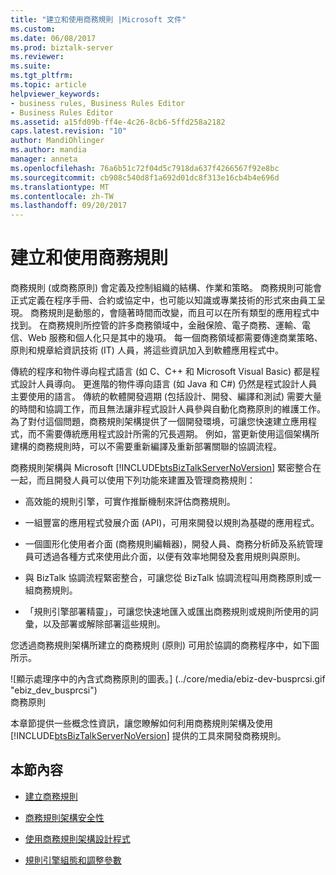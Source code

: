 ```yaml
---
title: "建立和使用商務規則 |Microsoft 文件"
ms.custom: 
ms.date: 06/08/2017
ms.prod: biztalk-server
ms.reviewer: 
ms.suite: 
ms.tgt_pltfrm: 
ms.topic: article
helpviewer_keywords:
- business rules, Business Rules Editor
- Business Rules Editor
ms.assetid: a15fd09b-ff4e-4c26-8cb6-5ffd258a2182
caps.latest.revision: "10"
author: MandiOhlinger
ms.author: mandia
manager: anneta
ms.openlocfilehash: 76a6b51c72f04d5c7918da637f4266567f92e8bc
ms.sourcegitcommit: cb908c540d8f1a692d01dc8f313e16cb4b4e696d
ms.translationtype: MT
ms.contentlocale: zh-TW
ms.lasthandoff: 09/20/2017
---
```

# <a name="creating-and-using-business-rules"></a>建立和使用商務規則
商務規則 (或商務原則) 會定義及控制組織的結構、作業和策略。 商務規則可能會正式定義在程序手冊、合約或協定中，也可能以知識或專業技術的形式來由員工呈現。 商務規則是動態的，會隨著時間而改變，而且可以在所有類型的應用程式中找到。 在商務規則所控管的許多商務領域中，金融保險、電子商務、運輸、電信、Web 服務和個人化只是其中的幾項。 每一個商務領域都需要傳達商業策略、原則和規章給資訊技術 (IT) 人員，將這些資訊加入到軟體應用程式中。  
  
 傳統的程序和物件導向程式語言 (如 C、C++ 和 Microsoft Visual Basic) 都是程式設計人員導向。 更進階的物件導向語言 (如 Java 和 C#) 仍然是程式設計人員主要使用的語言。 傳統的軟體開發週期 (包括設計、開發、編譯和測試) 需要大量的時間和協調工作，而且無法讓非程式設計人員參與自動化商務原則的維護工作。 為了對付這個問題，商務規則架構提供了一個開發環境，可讓您快速建立應用程式，而不需要傳統應用程式設計所需的冗長週期。 例如，當更新使用這個架構所建構的商務規則時，可以不需要重新編譯及重新部署關聯的協調流程。  
  
 商務規則架構與 Microsoft [!INCLUDE[btsBizTalkServerNoVersion](../includes/btsbiztalkservernoversion-md.md)] 緊密整合在一起，而且開發人員可以使用下列功能來建置及管理商務規則：  
  
-   高效能的規則引擎，可實作推斷機制來評估商務規則。  
  
-   一組豐富的應用程式發展介面 (API)，可用來開發以規則為基礎的應用程式。  
  
-   一個圖形化使用者介面 (商務規則編輯器)，開發人員、商務分析師及系統管理員可透過各種方式來使用此介面，以便有效率地開發及套用規則與原則。  
  
-   與 BizTalk 協調流程緊密整合，可讓您從 BizTalk 協調流程叫用商務原則或一組商務規則。  
  
-   「規則引擎部署精靈」，可讓您快速地匯入或匯出商務規則或規則所使用的詞彙，以及部署或解除部署這些規則。  
  
 您透過商務規則架構所建立的商務規則 (原則) 可用於協調的商務程序中，如下圖所示。  
  
 ![顯示處理序中的內含式商務原則的圖表。] (../core/media/ebiz-dev-busprcsi.gif "ebiz_dev_busprcsi")  
商務原則  
  
 本章節提供一些概念性資訊，讓您瞭解如何利用商務規則架構及使用 [!INCLUDE[btsBizTalkServerNoVersion](../includes/btsbiztalkservernoversion-md.md)] 提供的工具來開發商務規則。  
  
## <a name="in-this-section"></a>本節內容  
  
-   [建立商務規則](../core/creating-business-rules-using-the-business-rule-composer.md)  
  
-   [商務規則架構安全性](../core/business-rules-framework-security.md)  
  
-   [使用商務規則架構設計程式](../core/programming-with-business-rules-framework.md)  
  
-   [規則引擎組態和調整參數](../core/rule-engine-configuration-and-tuning-parameters.md)